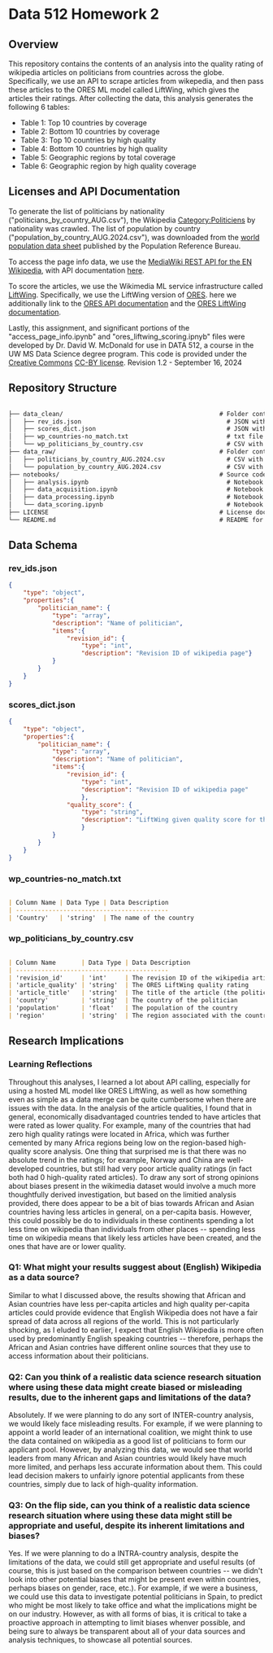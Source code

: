 # Data 512 Homework 2
## Overview
This repository contains the contents of an analysis into the quality rating of wikipedia articles on politicians from countries across the globe. Specifically, we use an API to scrape articles from wikepedia, and then pass these articles to the ORES ML model called LiftWing, which gives the articles their ratings. After collecting the data, this analysis generates the following 6 tables:
- Table 1: Top 10 countries by coverage
- Table 2: Bottom 10 countries by coverage
- Table 3: Top 10 countries by high quality
- Table 4: Bottom 10 countries by high quality
- Table 5: Geographic regions by total coverage
- Table 6: Geographic region by high quality coverage

## Licenses and API Documentation
To generate the list of politicians by nationality ("politicians_by_country_AUG.csv"), the Wikipedia [Category:Politiciens](https://en.wikipedia.org/wiki/Category:Politicians_by_nationality) by nationality was crawled. The list of population by country ("population_by_country_AUG.2024.csv"), was downloaded from the [world population data sheet](https://www.prb.org/international/indicator/population/table/) published by the Population Reference Bureau.

To access the page info data, we use the [MediaWiki REST API for the EN Wikipedia](https://www.mediawiki.org/wiki/API:Main_page), with API documentation [here](https://www.mediawiki.org/wiki/API:Info).

To score the articles, we use the Wikimedia ML service infrastructure called [LiftWing](https://wikitech.wikimedia.org/wiki/Machine_Learning/LiftWing). Specifically, we use the LiftWing version of [ORES](https://www.mediawiki.org/wiki/ORES). here we additionally link to the [ORES API documentation](https://ores.wikimedia.org) and the [ORES LiftWing documentation](https://wikitech.wikimedia.org/wiki/Machine_Learning/LiftWing/Usage).

Lastly, this assignment, and significant portions of the "access_page_info.ipynb" and "ores_liftwing_scoring.ipnyb" files were developed by Dr. David W. McDonald for use in DATA 512, a course in the UW MS Data Science degree program. This code is provided under the [Creative Commons](https://creativecommons.org) [CC-BY license](https://creativecommons.org/licenses/by/4.0/). Revision 1.2 - September 16, 2024

## Repository Structure
```markdown

├── data_clean/                                           # Folder containing the cleaned data
│   ├── rev_ids.json                                        # JSON with the revision ids for the latest wikipedia pages
│   ├── scores_dict.json                                    # JSON with the ORES LiftWing score associated with each article
│   ├── wp_countries-no_match.txt                           # txt file of all country names not present in BOTH the politician-country and population-country datasets
│   └── wp_politicians_by_country.csv                       # CSV with the final, cleaned and merged data of politician, article score, country, and population
├── data_raw/                                             # Folder containing the raw data
│   ├── politicians_by_country_AUG.2024.csv                 # CSV with the list of politicians and their corresponding countries
│   └── population_by_country_AUG.2024.csv                  # CSV with the list of countries and their populations
├── notebooks/                                            # Source code
│   ├── analysis.ipynb                                      # Notebook to perform the data analysis for generating the 6 tables
│   ├── data_acquisition.ipynb                              # Notebook to perform the API calls to get the revision ID's of the wikipedia articles
│   ├── data_processing.ipynb                               # Notebook to perform the data processing and merging of the scores datasets and population/politician countries
│   └── data_scoring.ipynb                                  # Notebook to perform the ORES LiftWing calls to score the accessed articles
├── LICENSE                                               # License documentation
└── README.md                                             # README for the repo
```

## Data Schema
### rev_ids.json
```json
{
    "type": "object",
    "properties":{
        "politician_name": {
            "type": "array",
            "description": "Name of politician",
            "items":{
                "revision_id": {
                    "type": "int",
                    "description": "Revision ID of wikipedia page"}
            }
        }
    }
}
```

### scores_dict.json

```json
{
    "type": "object",
    "properties":{
        "politician_name": {
            "type": "array",
            "description": "Name of politician",
            "items":{
                "revision_id": {
                    "type": "int",
                    "description": "Revision ID of wikipedia page"
                    },
                "quality_score": {
                    "type": "string",
                    "description": "LiftWing given quality score for the article"
                    }
            }
        }
    }
}
```

### wp_countries-no_match.txt
```markdown

| Column Name | Data Type | Data Description                                 
| ------------------------------------------
| 'Country'   | 'string'  | The name of the country  

```

### wp_politicians_by_country.csv
```markdown

| Column Name       | Data Type | Data Description                                 
| ------------------------------------------
| 'revision_id'     | 'int'     | The revision ID of the wikipedia article
| 'article_quality' | 'string'  | The ORES LiftWing quality rating
| 'article_title'   | 'string'  | The title of the article (the politician's name)  
| 'country'         | 'string'  | The country of the politician  
| 'population'      | 'float'   | The population of the country 
| 'region'          | 'string'  | The region associated with the country
```

## Research Implications
### Learning Reflections
Throughout this analyses, I learned a lot about API calling, especially for using a hosted ML model like ORES LiftWing, as well as how something even as simple as a data merge can be quite cumbersome when there are issues with the data. In the analysis of the article qualities, I found that in general, economically disadvantaged countries tended to have articles that were rated as lower quality. For example, many of the countries that had zero high quality ratings were located in Africa, which was further cemented by many Africa regions being low on the region-based high-quality score analysis. One thing that surprised me is that there was no absolute trend in the ratings; for example, Norway and China are well-developed countries, but still had very poor article quality ratings (in fact both had 0 high-quality rated articles). To draw any sort of strong opinions about biases present in the wikimedia dataset would involve a much more thoughtfully derived investigation, but based on the limitied analysis provided, there does appear to be a bit of bias towards African and Asian countries having less articles in general, on a per-capita basis. However, this could possibly be do to individuals in these continents spending a lot less time on wikipedia than individuals from other places -- spending less time on wikipedia means that likely less articles have been created, and the ones that have are or lower quality.

### Q1: What might your results suggest about (English) Wikipedia as a data source?
Similar to what I discussed above, the results showing that African and Asian countries have less per-capita articles and high quality per-capita articles could provide evidence that English Wikipedia does not have a fair spread of data across all regions of the world. This is not particularly shocking, as I eluded to earlier, I expect that English Wikipedia is more often used by predominantly English speaking countries -- therefore, perhaps the African and Asian contries have different online sources that they use to access information about their politicians.

### Q2: Can you think of a realistic data science research situation where using these data might create biased or misleading results, due to the inherent gaps and limitations of the data?
Absolutely. If we were planning to do any sort of INTER-country analysis, we would likely face misleading results. For example, if we were planning to appoint a world leader of an international coalition, we might think to use the data contained on wikipedia as a good list of politicians to form our applicant pool. However, by analyzing this data, we would see that world leaders from many African and Asian countries would likely have much more limited, and perhaps less accurate information about them. This could lead decision makers to unfairly ignore potential applicants from these countries, simply due to lack of high-quality information.

### Q3: On the flip side, can you think of a realistic data science research situation where using these data might still be appropriate and useful, despite its inherent limitations and biases?
Yes. If we were planning to do a INTRA-country analysis, despite the limitations of the data, we could still get appropriate and useful results (of course, this is just based on the comparison between countries -- we didn't look into other potential biases that might be present even within countries, perhaps biases on gender, race, etc.). For example, if we were a business, we could use this data to investigate potential politicians in Spain, to predict who might be most likely to take office and what the implications might be on our industry. However, as with all forms of bias, it is critical to take a proactive approach in attempting to limit biases whenver possible, and being sure to always be transparent about all of your data sources and analysis techniques, to showcase all potential sources.

